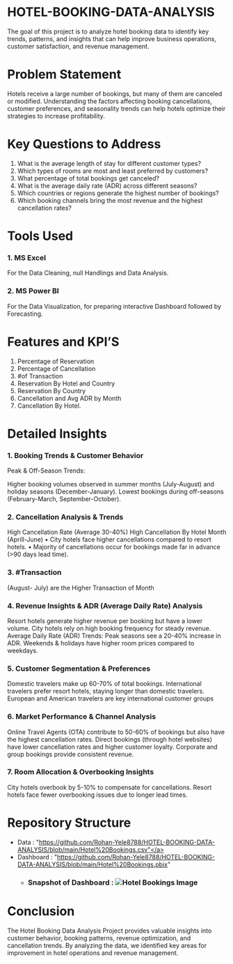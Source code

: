 # HOTEL-BOOKING-DATA-ANALYSIS
The goal of this project is to analyze hotel booking data to identify key trends, patterns, and insights that can help improve business operations, customer satisfaction, and revenue management.

# Problem Statement
 Hotels receive a large number of bookings, but many of them are canceled or modified. Understanding the factors affecting booking cancellations, customer preferences, and seasonality trends can help hotels optimize     their strategies to increase profitability.

 # Key Questions to Address
   1.	What is the average length of stay for different customer types?
   2.	Which types of rooms are most and least preferred by customers?
   3.	What percentage of total bookings get canceled?
   4.	What is the average daily rate (ADR) across different seasons?
   5.	Which countries or regions generate the highest number of bookings?
   6.	Which booking channels bring the most revenue and the highest cancellation rates?

 # Tools Used
 ### 1.	MS Excel 
For the Data Cleaning, null Handlings and Data Analysis.

 ### 2.	MS Power BI 
 For the Data Visualization, for preparing interactive Dashboard followed by Forecasting.

# Features and KPI’S

  1.	Percentage of Reservation
  2.	Percentage of Cancellation
  3.	#of Transaction
  4.	Reservation By Hotel and Country
  5.	Reservation By Country
  6.	Cancellation and Avg ADR by Month
  7.	Cancellation By Hotel.

  # Detailed Insights

### 1.	Booking Trends & Customer Behavior
Peak & Off-Season Trends:

 Higher booking volumes observed in summer months (July-August) and holiday seasons (December-January).
  Lowest bookings during off-seasons (February-March, September-October).

### 2.	Cancellation Analysis & Trends

High Cancellation Rate (Average 30-40%)
 High Cancellation By Hotel Month (Aprill-June)
•	City hotels face higher cancellations compared to resort hotels.
•	Majority of cancellations occur for bookings made far in advance (>90 days lead time).

### 3.	#Transaction
(August- July) are the Higher Transaction of Month 


### 4.	Revenue Insights & ADR (Average Daily Rate) Analysis

 Resort hotels generate higher revenue per booking but have a lower volume.
 City hotels rely on high booking frequency for steady revenue.
 Average Daily Rate (ADR) Trends:
 Peak seasons see a 20-40% increase in ADR.
 Weekends & holidays have higher room prices compared to weekdays.

### 5.	Customer Segmentation & Preferences

 Domestic travelers make up 60-70% of total bookings.
 International travelers prefer resort hotels, staying longer than domestic travelers.
 European and American travelers are key international customer groups
### 6.	Market Performance & Channel Analysis
 Online Travel Agents (OTA) contribute to 50-60% of bookings but also have the highest      cancellation rates.
 Direct bookings (through hotel websites) have lower cancellation rates and higher customer loyalty.  Corporate and group bookings provide consistent revenue.

  ### 7.	Room Allocation & Overbooking Insights
  City hotels overbook by 5-10% to compensate for cancellations.
  Resort hotels face fewer overbooking issues due to longer lead times.

# Repository Structure

   * Data :  "https://github.com/Rohan-Yele8788/HOTEL-BOOKING-DATA-ANALYSIS/blob/main/Hotel%20Bookings.csv"</a>
   * Dashboard : "https://github.com/Rohan-Yele8788/HOTEL-BOOKING-DATA-ANALYSIS/blob/main/Hotel%20Bookings.pbix"
      * ### Snapshot of Dashboard :  ![Hotel Bookings Image](https://github.com/user-attachments/assets/0222d8f0-f50f-4e0b-bcdc-c57bc2f97b39)


# Conclusion 

The Hotel Booking Data Analysis Project provides valuable insights into customer behavior, booking patterns, revenue optimization, and cancellation trends. By analyzing the data, we identified key areas for improvement in hotel operations and revenue management.

 



